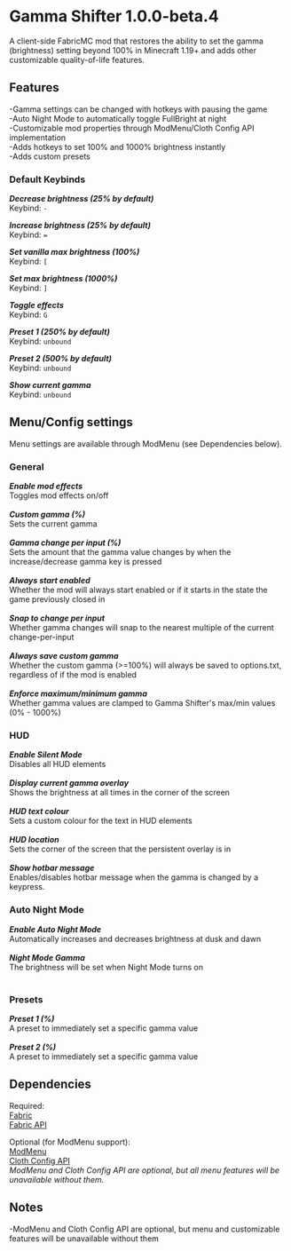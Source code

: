 # Gamma Shifter 1.0.0-beta.4
A client-side FabricMC mod that restores the ability to set the gamma (brightness) setting beyond 100% in Minecraft 1.19+ and adds other customizable quality-of-life features.

## Features
-Gamma settings can be changed with hotkeys with pausing the game<br>
-Auto Night Mode to automatically toggle FullBright at night <br>
-Customizable mod properties through ModMenu/Cloth Config API implementation <br>
-Adds hotkeys to set 100% and 1000% brightness instantly <br>
-Adds custom presets <br>

### Default Keybinds

***Decrease brightness (25% by default)***<br>
Keybind: `-` <br>

***Increase brightness (25% by default)***<br>
Keybind: `=`<br>

***Set vanilla max brightness (100%)***<br>
Keybind: `[` <br>

***Set max brightness (1000%)***<br>
Keybind: `]` <br>

***Toggle effects***<br>
Keybind: `G` <br>

***Preset 1 (250% by default)***<br>
Keybind: `unbound`<br>

***Preset 2 (500% by default)***<br>
Keybind: `unbound`<br>

***Show current gamma***<br>
Keybind: `unbound`<br>

## Menu/Config settings
Menu settings are available through ModMenu (see Dependencies below).<br>

### General
***Enable mod effects*** <br>
Toggles mod effects on/off<br><br>
***Custom gamma (%)*** <br>
Sets the current gamma<br><br>
***Gamma change per input (%)*** <br>
Sets the amount that the gamma value changes by when the increase/decrease gamma key is pressed<br><br>
***Always start enabled*** <br>
Whether the mod will always start enabled or if it starts in the state the game previously closed in<br><br>
***Snap to change per input*** <br>
Whether gamma changes will snap to the nearest multiple of the current change-per-input<br><br>
***Always save custom gamma*** <br>
Whether the custom gamma (>=100%) will always be saved to options.txt, regardless of if the mod is enabled<br><br>
***Enforce maximum/minimum gamma*** <br>
Whether gamma values are clamped to Gamma Shifter's max/min values (0% - 1000%)<br>

### HUD
***Enable Silent Mode***<br>
Disables all HUD elements<br><br>
***Display current gamma overlay***<br>
Shows the brightness at all times in the corner of the screen<br><br>
***HUD text colour***<br>
Sets a custom colour for the text in HUD elements<br><br>
***HUD location***<br>
Sets the corner of the screen that the persistent overlay is in<br><br>
***Show hotbar message***<br>
Enables/disables hotbar message when the gamma is changed by a keypress. <br>

### Auto Night Mode
***Enable Auto Night Mode***<br>
Automatically increases and decreases brightness at dusk and dawn<br><br>
***Night Mode Gamma***<br>
The brightness will be set when Night Mode turns on<br><br>

### Presets
***Preset 1 (%)*** <br>
A preset to immediately set a specific gamma value<br><br>
***Preset 2 (%)*** <br>
A preset to immediately set a specific gamma value<br>

## Dependencies
Required: <br>
[Fabric](https://fabricmc.net/) <br>
[Fabric API](https://modrinth.com/mod/fabric-api) <br>

Optional (for ModMenu support): <br>
[ModMenu](https://modrinth.com/mod/modmenu) <br>
[Cloth Config API](https://modrinth.com/mod/cloth-config) <br>
*ModMenu and Cloth Config API are optional, but all menu features will be unavailable without them.*


## Notes
-ModMenu and Cloth Config API are optional, but menu and customizable features will be unavailable without them